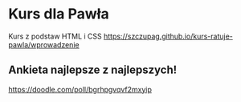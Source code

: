 # Kurs dla Pawła

Kurs z podstaw HTML i CSS 
https://szczupag.github.io/kurs-ratuje-pawla/wprowadzenie

## Ankieta najlepsze z najlepszych!
https://doodle.com/poll/bgrhpgvqvf2mxyip